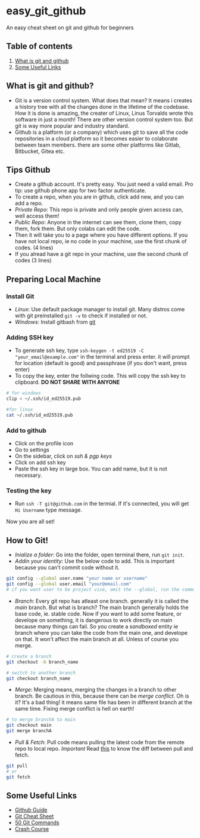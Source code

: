 # easy_git_github
An easy cheat sheet on git and github for beginners
## Table of contents
1. [What is git and github](#whatisgitandgithub)
2. [Some Useful Links](#some-useful-links)

## What is git and github?
- Git is a version control system. What does that mean? It means i creates a history tree with all the changes done in the lifetime of the codebase. How it is done is amazing, the creater of Linux, Linus Torvalds wrote this software in just a month! There are other version control system too. But git is way more popular and industry standard.
- Github is a platform (or a company) which uses git to save all the code repositories in a cloud platform so it becomes easier to colaborate between team members. there are some other platforms like Gitlab, Bitbucket, Gitea etc.

## Tips Github
- Create a github account. It's pretty easy. You just need a valid email. Pro tip: use github phone app for two factor authenticate.
- To create a repo, when you are in github, click add new, and you can add a repo.
- *Private Repo*: This repo is private and only people given access can, well access them!
- *Public Repo*: Anyone in the internet can see them, clone them, copy them, fork them. But only colabs can edit the code.
- Then it will take you to a page where you have different options. If you have not local repo, ie no code in your machine, use the first chunk of codes. (4 lines)
- If you alread have a git repo in your machine, use the second chunk of codes (3 lines)

## Preparing Local Machine
### Install Git 
- *Linux*: Use default package manager to install git. Many distros come with git preinstalled
`git -v` to check if installed or not.
- *Windows*: Install gitbash from [git](https://git-scm.com/downloads)

### Adding SSH key
- To generate ssh key, type `ssh-keygen -t ed25519 -C "your_email@example.com"` in the terminal and press enter. it will prompt for location (default is good) and passphrase (if you don't want, press enter)
- To copy the key, enter the follwing code. This will copy the ssh key to clipboard. **DO NOT SHARE WITH ANYONE**
```sh
# for windows
clip < ~/.ssh/id_ed25519.pub

#for linux
cat ~/.ssh/id_ed25519.pub
```
### Add to github
- Click on the profile icon
- Go to settings
- On the sidebar, click on _ssh & pgp keys_
- Click on add ssh key
- Paste the ssh key in large box. You can add name, but it is not necessary.

### Testing the key
- Run `ssh -T git@github.com` in the termial. If it's connected, you will get `Hi Username` type message.

Now you are all set!

## How to Git!
- *Inialize a folder*: Go into the folder, open terminal there, run `git init`.
- *Addin your identity*: Use the below code to add. This is important because you can't commit code without it.
```sh
git config --global user.name "your name or username"
git config --global user.email "your@email.com"
# if you want user to be project vise, omit the --global, run the commands in git project.
```
- *Branch*: Every git repo has atleast one branch. generally it is called the _main_ branch. But what is branch? The main branch generally holds the base code, ie. stable code. Now if you want to add some feature, or develope on something, it is dangerous to work directly on main because many things can fail. So you create a _sandboxed_ entity ie branch where you can take the code from the main one, and develope on that. It won't affect the main branch at all. Unless of course you merge.
```sh
# create a branch
git checkout -b branch_name

# switch to another branch
git checkout branch_name
```
- *Merge*: Merging means, merging the changes in a branch to other branch. Be cautious in this, because there can be _merge conflict_. Oh is it? It's a bad thing! it means same file has been in different branch at the same time. Fixing merge conflict is hell on earth!
```sh
# to merge branchA to main
git checkout main
git merge branchA
```
- *Pull & Fetch*: Pull code means pulling the latest code from the remote repo to local repo. *Important* Read [this](https://www.freecodecamp.org/news/git-fetch-vs-pull/) to know the diff between pull and fetch.
```sh
git pull
# or
git fetch
```

## Some Useful Links
- [Github Guide](https://docs.github.com/en/get-started)
- [Git Cheat Sheet](https://education.github.com/git-cheat-sheet-education.pdf)
- [50 Git Commands](https://www.freecodecamp.org/news/git-cheat-sheet/)
- [Crash Course](https://www.youtube.com/watch?v=RGOj5yH7evk)